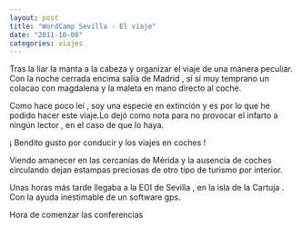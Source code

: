 ```yaml
---
layout: post
title: "WordCamp Sevilla - El viaje"
date: "2011-10-08"
categories: viajes
---
```


Tras la liar la manta a la cabeza y organizar el viaje de una manera peculiar. Con la noche cerrada encima salía de Madrid , sí sí muy temprano un colacao con magdalena y la maleta en mano directo al coche.

Como hace poco leí , soy una especie en extinción y es por lo que he podido hacer este viaje.Lo dejó como nota para no provocar el infarto a ningún lector , en el caso de que lo haya.

¡ Bendito gusto por conducir y los viajes en coches !

Viendo amanecer en las cercanías de Mérida y la ausencia de coches circulando dejan estampas preciosas de otro tipo de turismo por interior.

Unas horas más tarde llegaba a la EOI de Sevilla , en la isla de la Cartuja . Con la ayuda inestimable de un software gps.

Hora de comenzar las conferencias
